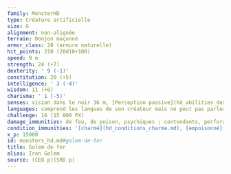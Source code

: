 ```yaml
---
family: MonsterHD
type: Créature artificielle
size: G
alignment: non-alignée
terrain: Donjon maçonné
armor_class: 20 (armure naturelle)
hit_points: 210 (20d10+100)
speed: 9 m
strength: 24 (+7)
dexterity: ' 9 (-1)'
constitution: 20 (+5)
intelligence: ' 3 (-4)'
wisdom: 11 (+0)
charisma: ' 1 (-5)'
senses: vision dans le noir 36 m, [Perception passive](hd_abilities_dexterity_perception_passive.md) 10
languages: comprend les langues de son créateur mais ne peut pas parler
challenge: 16 (15 000 PX)
damage_immunities: de feu, de poison, psychiques ; contondants, perforants et tranchants infligés par des attaques non-magiques qui ne sont pas en adamantium
condition_immunities: '[charmé](hd_conditions_charme.md), [empoisonné](hd_conditions_empoisonne.md), [épuisé](hd_conditions_fatigue_et_epuisement.md), [paralysé](hd_conditions_paralyse.md), [pétrifié](hd_conditions_petrifie.md) et [terrorisé](hd_conditions_terrorise.md)'
x_p: 15000
id: monsters_hd.md#golem-de-fer
title: Golem de fer
alias: Iron Golem
source: (CEO p)(SRD p)
---
```


